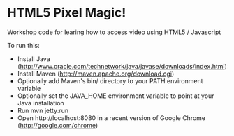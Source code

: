 HTML5 Pixel Magic!
========

Workshop code for learing how to access video using HTML5 / Javascript

To run this:

* Install Java (http://www.oracle.com/technetwork/java/javase/downloads/index.html)
* Install Maven (http://maven.apache.org/download.cgi)
* Optionally add Maven's bin/ directory to your PATH environment variable
* Optionally set the JAVA_HOME environment variable to point at your Java installation
* Run mvn jetty:run
* Open http://localhost:8080 in a recent version of Google Chrome (http://google.com/chrome)